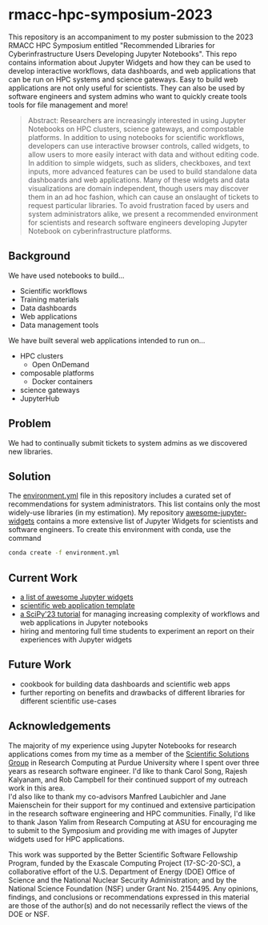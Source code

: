 # rmacc-hpc-symposium-2023

This repository is an accompaniment to my poster submission to the 2023 RMACC HPC Symposium entitled  "Recommended Libraries for Cyberinfrastructure Users Developing Jupyter Notebooks". This repo contains information about Jupyter Widgets and how they can be used to develop interactive workflows, data dashboards, and web applications that can be run on HPC systems and science gateways. Easy to build web applications are not only useful for scientists. They can also be used by software engineers and system admins who want to quickly create tools tools for file management and more!

> Abstract: Researchers are increasingly interested in using Jupyter Notebooks on HPC clusters, science gateways, and compostable platforms. In addition to using notebooks for scientific workflows, developers can use interactive browser controls, called widgets, to allow users to more easily interact with data and without editing code. In addition to simple widgets, such as sliders, checkboxes, and text inputs, more advanced features can be used to build standalone data dashboards and web applications. Many of these widgets and data visualizations are domain independent, though users may discover them in an ad hoc fashion, which can cause an onslaught of tickets to request particular libraries. To avoid frustration faced by users and system administrators alike, we present a recommended environment for scientists and research software engineers developing Jupyter Notebook on cyberinfrastructure platforms.

## Background

We have used  notebooks to build...
- Scientific workflows
- Training materials
- Data dashboards
- Web applications
- Data management tools

We have built several web applications intended to run on…
- HPC clusters
  - Open OnDemand
- composable platforms
  - Docker containers
- science gateways
- JupyterHub

## Problem

We had to continually submit tickets to system admins as we discovered new libraries.

## Solution

The [environment.yml](https://github.com/nicole-brewer/rmacc-hpc-symposium-2023/blob/main/environment.yml) file in this repository includes a curated set of recommendations for system administrators. This list contains only the most widely-use libraries (in my estimation). My repository [awesome-jupyter-widgets](https://github.com/nicole-brewer/awesome-jupyter-widgets)
 contains a more extensive list of Jupyter Widgets for scientists and software engineers.
To create this environment with conda, use the command

```bash
conda create -f environment.yml
```

## Current Work

- [a list of awesome Jupyter widgets](https://github.com/nicole-brewer/awesome-jupytr-widgets)
- [scientific web application template](https://github.com/nicole-brewer/jupyter-web-app-template)
- [a SciPy'23 tutorial](https://github.com/nicole-brewer/scipy23-jupyter-web-app-tutorial) for managing increasing complexity of workflows and web applications in Jupyter notebooks
- hiring and mentoring full time students to experiment an report on their experiences with Jupyter widgets

## Future Work

- cookbook for building data dashboards and scientific web apps
- further reporting on benefits and drawbacks of different libraries for different scientific use-cases

## Acknowledgements

The majority of my experience using Jupyter Notebooks for research applications comes from my time as 
a member of the [Scientific Solutions Group](https://communityhub.purdue.edu/groups/ssg) in Research Computing at Purdue University where I spent 
over three years as research software engineer.
I'd like to thank Carol Song, Rajesh Kalyanam, and Rob Campbell for their continued support of my outreach work in this area.   
I'd also like to thank my co-advisors Manfred Laubichler and Jane Maienschein for their support for my 
continued and extensive participation in the research software engineering and HPC communities. 
Finally, I'd like to thank Jason Yalim from Research Computing at ASU for encouraging me to submit to 
the Symposium and providing me with images of Jupyter widgets used for HPC applications. 

This work was supported by the Better Scientific Software Fellowship Program, funded by the Exascale Computing Project (17-SC-20-SC), a collaborative effort of the U.S. Department of Energy (DOE) Office of Science and the National Nuclear Security Administration; and by the National Science Foundation (NSF) under Grant No. 2154495.
Any opinions, findings, and conclusions or recommendations expressed in this material are those of the author(s) and do not necessarily reflect the views of the DOE or NSF.
